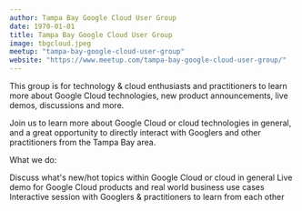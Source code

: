 ```yaml
---
author: Tampa Bay Google Cloud User Group
date: 1970-01-01
title: Tampa Bay Google Cloud User Group
image: tbgcloud.jpeg
meetup: "tampa-bay-google-cloud-user-group"
website: "https://www.meetup.com/tampa-bay-google-cloud-user-group/"
---
```


This group is for technology & cloud enthusiasts and practitioners to learn more about Google Cloud technologies, new product announcements, live demos, discussions and more.

Join us to learn more about Google Cloud or cloud technologies in general, and a great opportunity to directly interact with Googlers and other practitioners from the Tampa Bay area.

What we do:

Discuss what's new/hot topics within Google Cloud or cloud in general
Live demo for Google Cloud products and real world business use cases
Interactive session with Googlers & practitioners to learn from each other

